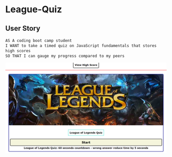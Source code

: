 # League-Quiz

## User Story

```
AS A coding boot camp student
I WANT to take a timed quiz on JavaScript fundamentals that stores high scores
SO THAT I can gauge my progress compared to my peers
```

![alt text](./assets/image/screenshot.PNG)
